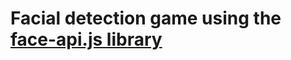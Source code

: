 # Facial detection game using the [face-api.js library](https://github.com/justadudewhohacks/face-api.js)
